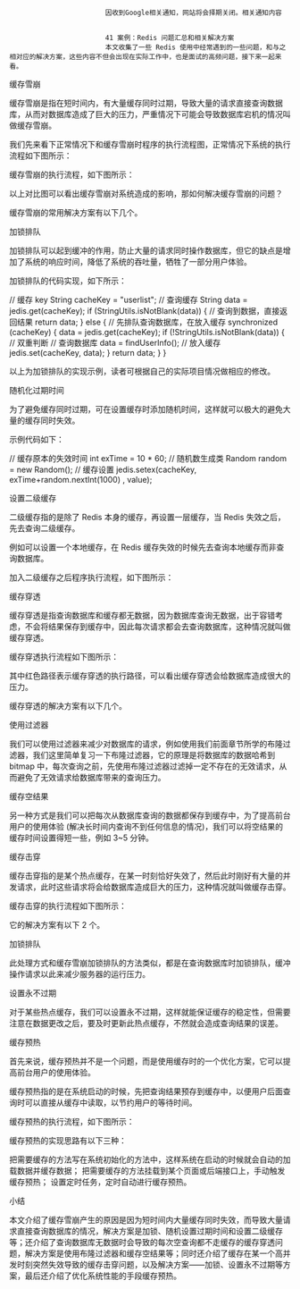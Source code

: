 
                            
                            因收到Google相关通知，网站将会择期关闭。相关通知内容
                            
                            
                            41 案例：Redis 问题汇总和相关解决方案
                            本文收集了一些 Redis 使用中经常遇到的一些问题，和与之相对应的解决方案，这些内容不但会出现在实际工作中，也是面试的高频问题，接下来一起来看。

缓存雪崩

缓存雪崩是指在短时间内，有大量缓存同时过期，导致大量的请求直接查询数据库，从而对数据库造成了巨大的压力，严重情况下可能会导致数据库宕机的情况叫做缓存雪崩。

我们先来看下正常情况下和缓存雪崩时程序的执行流程图，正常情况下系统的执行流程如下图所示：



缓存雪崩的执行流程，如下图所示：



以上对比图可以看出缓存雪崩对系统造成的影响，那如何解决缓存雪崩的问题？

缓存雪崩的常用解决方案有以下几个。

加锁排队

加锁排队可以起到缓冲的作用，防止大量的请求同时操作数据库，但它的缺点是增加了系统的响应时间，降低了系统的吞吐量，牺牲了一部分用户体验。

加锁排队的代码实现，如下所示：

// 缓存 key
String cacheKey = "userlist";
// 查询缓存
String data = jedis.get(cacheKey);
if (StringUtils.isNotBlank(data)) {
    // 查询到数据，直接返回结果
    return data;
} else {
    // 先排队查询数据库，在放入缓存
    synchronized (cacheKey) {
        data = jedis.get(cacheKey);
        if (!StringUtils.isNotBlank(data)) { // 双重判断
            // 查询数据库
            data = findUserInfo();
            // 放入缓存
            jedis.set(cacheKey, data);
        }
        return data;
    }
}



以上为加锁排队的实现示例，读者可根据自己的实际项目情况做相应的修改。

随机化过期时间

为了避免缓存同时过期，可在设置缓存时添加随机时间，这样就可以极大的避免大量的缓存同时失效。

示例代码如下：

// 缓存原本的失效时间
int exTime = 10 * 60;
// 随机数生成类
Random random = new Random();
// 缓存设置
jedis.setex(cacheKey, exTime+random.nextInt(1000) , value);



设置二级缓存

二级缓存指的是除了 Redis 本身的缓存，再设置一层缓存，当 Redis 失效之后，先去查询二级缓存。

例如可以设置一个本地缓存，在 Redis 缓存失效的时候先去查询本地缓存而非查询数据库。

加入二级缓存之后程序执行流程，如下图所示：



缓存穿透

缓存穿透是指查询数据库和缓存都无数据，因为数据库查询无数据，出于容错考虑，不会将结果保存到缓存中，因此每次请求都会去查询数据库，这种情况就叫做缓存穿透。

缓存穿透执行流程如下图所示：



其中红色路径表示缓存穿透的执行路径，可以看出缓存穿透会给数据库造成很大的压力。

缓存穿透的解决方案有以下几个。

使用过滤器

我们可以使用过滤器来减少对数据库的请求，例如使用我们前面章节所学的布隆过滤器，我们这里简单复习一下布隆过滤器，它的原理是将数据库的数据哈希到 bitmap 中，每次查询之前，先使用布隆过滤器过滤掉一定不存在的无效请求，从而避免了无效请求给数据库带来的查询压力。

缓存空结果

另一种方式是我们可以把每次从数据库查询的数据都保存到缓存中，为了提高前台用户的使用体验 (解决长时间内查询不到任何信息的情况)，我们可以将空结果的缓存时间设置得短一些，例如 3~5 分钟。

缓存击穿

缓存击穿指的是某个热点缓存，在某一时刻恰好失效了，然后此时刚好有大量的并发请求，此时这些请求将会给数据库造成巨大的压力，这种情况就叫做缓存击穿。

缓存击穿的执行流程如下图所示：



它的解决方案有以下 2 个。

加锁排队

此处理方式和缓存雪崩加锁排队的方法类似，都是在查询数据库时加锁排队，缓冲操作请求以此来减少服务器的运行压力。

设置永不过期

对于某些热点缓存，我们可以设置永不过期，这样就能保证缓存的稳定性，但需要注意在数据更改之后，要及时更新此热点缓存，不然就会造成查询结果的误差。

缓存预热

首先来说，缓存预热并不是一个问题，而是使用缓存时的一个优化方案，它可以提高前台用户的使用体验。

缓存预热指的是在系统启动的时候，先把查询结果预存到缓存中，以便用户后面查询时可以直接从缓存中读取，以节约用户的等待时间。

缓存预热的执行流程，如下图所示：



缓存预热的实现思路有以下三种：


把需要缓存的方法写在系统初始化的方法中，这样系统在启动的时候就会自动的加载数据并缓存数据；
把需要缓存的方法挂载到某个页面或后端接口上，手动触发缓存预热；
设置定时任务，定时自动进行缓存预热。


小结

本文介绍了缓存雪崩产生的原因是因为短时间内大量缓存同时失效，而导致大量请求直接查询数据库的情况，解决方案是加锁、随机设置过期时间和设置二级缓存等；还介绍了查询数据库无数据时会导致的每次空查询都不走缓存的缓存穿透问题，解决方案是使用布隆过滤器和缓存空结果等；同时还介绍了缓存在某一个高并发时刻突然失效导致的缓存击穿问题，以及解决方案——加锁、设置永不过期等方案，最后还介绍了优化系统性能的手段缓存预热。

                        
                        
                            